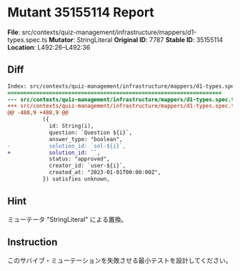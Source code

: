 # Mutant 35155114 Report

**File**: src/contexts/quiz-management/infrastructure/mappers/d1-types.spec.ts
**Mutator**: StringLiteral
**Original ID**: 7787
**Stable ID**: 35155114
**Location**: L492:26–L492:36

## Diff

```diff
Index: src/contexts/quiz-management/infrastructure/mappers/d1-types.spec.ts
===================================================================
--- src/contexts/quiz-management/infrastructure/mappers/d1-types.spec.ts	original
+++ src/contexts/quiz-management/infrastructure/mappers/d1-types.spec.ts	mutated #7787
@@ -488,9 +488,9 @@
           ({
             id: String(i),
             question: `Question ${i}`,
             answer_type: "boolean",
-            solution_id: `sol-${i}`,
+            solution_id: ``,
             status: "approved",
             creator_id: `user-${i}`,
             created_at: "2023-01-01T00:00:00Z",
           }) satisfies unknown,
```

## Hint

ミューテータ "StringLiteral" による置換。

## Instruction

このサバイブ・ミューテーションを失敗させる最小テストを設計してください。
